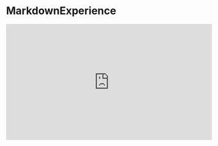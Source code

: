 # MarkdownExperience

<iframe width="560" height="315" src="https://www.youtube.com/embed/nu8mwGZUBFU" title="YouTube video player" frameborder="0" allow="accelerometer; autoplay; clipboard-write; encrypted-media; gyroscope; picture-in-picture" allowfullscreen></iframe>
